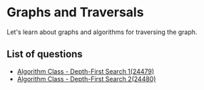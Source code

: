 Graphs and Traversals
============================
Let's learn about graphs and algorithms for traversing the graph.

List of questions
------------------------

- [Algorithm Class - Depth-First Search 1(24479)](https://github.com/yoru4890/coding_test/blob/main/baekjoon/graphs_and_traversals/24479.md)
- [Algorithm Class - Depth-First Search 2(24480)](https://github.com/yoru4890/coding_test/blob/main/baekjoon/graphs_and_traversals/24480.md)
